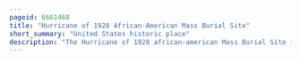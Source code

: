 ```yaml
---
pageid: 6661468
title: "Hurricane of 1928 African-American Mass Burial Site"
short_summary: "United States historic place"
description: "The Hurricane of 1928 african-american Mass Burial Site is a Pauper's Cemetery and Mass Grave in West Palm Beach, Florida. It is listed on the U. S. National Register of Historic Places. The Cemetery is near the Intersection of 25th Street and tamarind Avenue between I-95 and us. S. Route 1. The Site is the Location in which 674 Bodies of african Americans or those of an unknown Race were buried following the 1928 Okeechobee Hurricane, while most of the white Victims of the Storm received a proper Burial at Woodlawn Cemetery due to segregation Laws."
---
```

